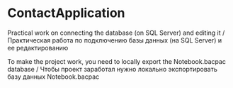 # ContactApplication
Practical work on connecting the database (on SQL Server) and editing it /
Практическая работа по подключению базы данных (на SQL Server) и ее редактированию

To make the project work, you need to locally export the Notebook.bacpac database / 
Чтобы проект заработал нужно локально экспортировать базу данных Notebook.bacpac
